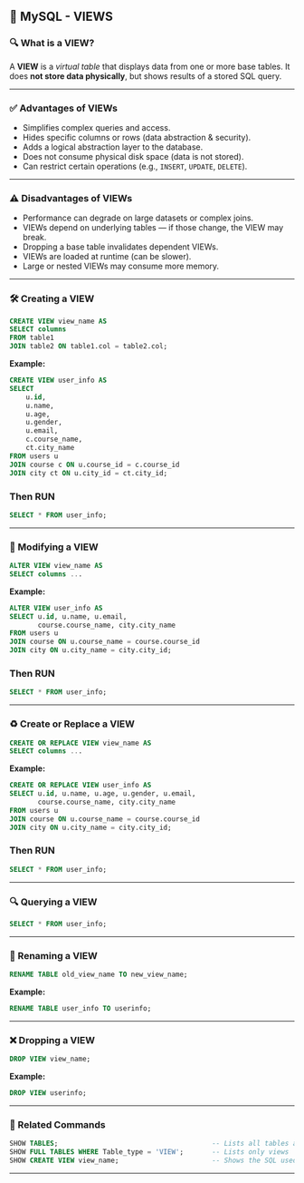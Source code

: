 

## 📘 MySQL - VIEWS

### 🔍 What is a VIEW?

A **VIEW** is a *virtual table* that displays data from one or more base tables.
It does **not store data physically**, but shows results of a stored SQL query.

---

### ✅ Advantages of VIEWs

* Simplifies complex queries and access.
* Hides specific columns or rows (data abstraction & security).
* Adds a logical abstraction layer to the database.
* Does not consume physical disk space (data is not stored).
* Can restrict certain operations (e.g., `INSERT`, `UPDATE`, `DELETE`).

---

### ⚠️ Disadvantages of VIEWs

* Performance can degrade on large datasets or complex joins.
* VIEWs depend on underlying tables — if those change, the VIEW may break.
* Dropping a base table invalidates dependent VIEWs.
* VIEWs are loaded at runtime (can be slower).
* Large or nested VIEWs may consume more memory.

---

### 🛠 Creating a VIEW

```sql
CREATE VIEW view_name AS
SELECT columns
FROM table1
JOIN table2 ON table1.col = table2.col;
```

**Example:**

```sql
CREATE VIEW user_info AS
SELECT 
    u.id,
    u.name,
    u.age,
    u.gender,
    u.email,
    c.course_name,
    ct.city_name
FROM users u
JOIN course c ON u.course_id = c.course_id
JOIN city ct ON u.city_id = ct.city_id;

```

### Then RUN

```sql
SELECT * FROM user_info;
```

---

### 🔁 Modifying a VIEW

```sql
ALTER VIEW view_name AS
SELECT columns ...
```

**Example:**

```sql
ALTER VIEW user_info AS
SELECT u.id, u.name, u.email,
       course.course_name, city.city_name
FROM users u
JOIN course ON u.course_name = course.course_id
JOIN city ON u.city_name = city.city_id;
```
### Then RUN
```sql
SELECT * FROM user_info;
```
---

### ♻️ Create or Replace a VIEW

```sql
CREATE OR REPLACE VIEW view_name AS
SELECT columns ...
```

**Example:**

```sql
CREATE OR REPLACE VIEW user_info AS
SELECT u.id, u.name, u.age, u.gender, u.email,
       course.course_name, city.city_name
FROM users u
JOIN course ON u.course_name = course.course_id
JOIN city ON u.city_name = city.city_id;
```
### Then RUN
```sql
SELECT * FROM user_info;
```
---

### 🔍 Querying a VIEW

```sql
SELECT * FROM user_info;
```

---

### 📝 Renaming a VIEW

```sql
RENAME TABLE old_view_name TO new_view_name;
```

**Example:**

```sql
RENAME TABLE user_info TO userinfo;
```

---

### ❌ Dropping a VIEW

```sql
DROP VIEW view_name;
```

**Example:**

```sql
DROP VIEW userinfo;
```

---

### 📂 Related Commands

```sql
SHOW TABLES;                                      -- Lists all tables and views
SHOW FULL TABLES WHERE Table_type = 'VIEW';       -- Lists only views
SHOW CREATE VIEW view_name;                       -- Shows the SQL used to create a view
```

---
